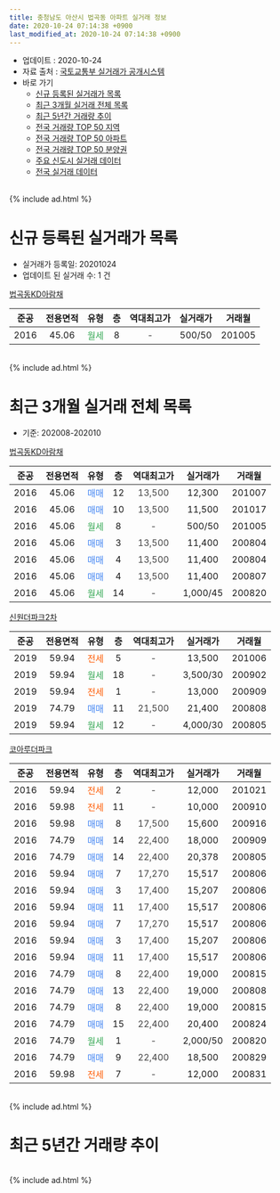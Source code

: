 ```yaml
---
title: 충청남도 아산시 법곡동 아파트 실거래 정보
date: 2020-10-24 07:14:38 +0900
last_modified_at: 2020-10-24 07:14:38 +0900
---
```


* 업데이트 : 2020-10-24
* 자료 출처 : [국토교통부 실거래가 공개시스템](http://rt.molit.go.kr)
* 바로 가기
    * [신규 등록된 실거래가 목록](#신규-등록된-실거래가-목록)
    * [최근 3개월 실거래 전체 목록](#최근-3개월-실거래-전체-목록)
    * [최근 5년간 거래량 추이](#최근-5년간-거래량-추이)
    * [전국 거래량 TOP 50 지역](https://inasie.github.io/apt-trade-info/최근-3개월-전국에서-가장-거래가-많이-발생한-지역)
    * [전국 거래량 TOP 50 아파트](https://inasie.github.io/apt-trade-info/최근-3개월-전국에서-가장-거래가-많이-발생한-아파트)
    * [전국 거래량 TOP 50 분양권](https://inasie.github.io/apt-trade-info/최근-3개월-전국에서-가장-거래가-많이-발생한-분양권)
    * [주요 신도시 실거래 데이터](https://inasie.github.io/apt-trade-info/주요-신도시)
    * [전국 실거래 데이터](https://inasie.github.io/apt-trade-info/전국)
<br>
{% include ad.html %}
<br>

# 신규 등록된 실거래가 목록
* 실거래가 등록일: 20201024
* 업데이트 된 실거래 수: 1 건


[법곡동KD아람채](https://search.naver.com/search.naver?query=%EC%B6%A9%EC%B2%AD%EB%82%A8%EB%8F%84+%EC%95%84%EC%82%B0%EC%8B%9C+%EB%B2%95%EA%B3%A1%EB%8F%99+%EB%B2%95%EA%B3%A1%EB%8F%99KD%EC%95%84%EB%9E%8C%EC%B1%84)

|준공|전용면적|유형|층|역대최고가|실거래가|거래월|
|:---:|:---:|:---:|:---:|:---:|:---:|:---:|
|2016|45.06|<span style="color:#34a853">월세</span>|8|<span style="color:#444444">-</span>|500/50|201005|


<br>
{% include ad.html %}
<br>

# 최근 3개월 실거래 전체 목록
* 기준: 202008-202010


[법곡동KD아람채](https://search.naver.com/search.naver?query=%EC%B6%A9%EC%B2%AD%EB%82%A8%EB%8F%84+%EC%95%84%EC%82%B0%EC%8B%9C+%EB%B2%95%EA%B3%A1%EB%8F%99+%EB%B2%95%EA%B3%A1%EB%8F%99KD%EC%95%84%EB%9E%8C%EC%B1%84)

|준공|전용면적|유형|층|역대최고가|실거래가|거래월|
|:---:|:---:|:---:|:---:|:---:|:---:|:---:|
|2016|45.06|<span style="color:#4285f3">매매</span>|12|<span style="color:#444444">13,500</span>|12,300|201007|
|2016|45.06|<span style="color:#4285f3">매매</span>|10|<span style="color:#444444">13,500</span>|11,500|201017|
|2016|45.06|<span style="color:#34a853">월세</span>|8|<span style="color:#444444">-</span>|500/50|201005|
|2016|45.06|<span style="color:#4285f3">매매</span>|3|<span style="color:#444444">13,500</span>|11,400|200804|
|2016|45.06|<span style="color:#4285f3">매매</span>|4|<span style="color:#444444">13,500</span>|11,400|200804|
|2016|45.06|<span style="color:#4285f3">매매</span>|4|<span style="color:#444444">13,500</span>|11,400|200807|
|2016|45.06|<span style="color:#34a853">월세</span>|14|<span style="color:#444444">-</span>|1,000/45|200820|

[신원더파크2차](https://search.naver.com/search.naver?query=%EC%B6%A9%EC%B2%AD%EB%82%A8%EB%8F%84+%EC%95%84%EC%82%B0%EC%8B%9C+%EB%B2%95%EA%B3%A1%EB%8F%99+%EC%8B%A0%EC%9B%90%EB%8D%94%ED%8C%8C%ED%81%AC2%EC%B0%A8)

|준공|전용면적|유형|층|역대최고가|실거래가|거래월|
|:---:|:---:|:---:|:---:|:---:|:---:|:---:|
|2019|59.94|<span style="color:#ff5a00">전세</span>|5|<span style="color:#444444">-</span>|13,500|201006|
|2019|59.94|<span style="color:#34a853">월세</span>|18|<span style="color:#444444">-</span>|3,500/30|200902|
|2019|59.94|<span style="color:#ff5a00">전세</span>|1|<span style="color:#444444">-</span>|13,000|200909|
|2019|74.79|<span style="color:#4285f3">매매</span>|11|<span style="color:#444444">21,500</span>|21,400|200808|
|2019|59.94|<span style="color:#34a853">월세</span>|12|<span style="color:#444444">-</span>|4,000/30|200805|

[코아루더파크](https://search.naver.com/search.naver?query=%EC%B6%A9%EC%B2%AD%EB%82%A8%EB%8F%84+%EC%95%84%EC%82%B0%EC%8B%9C+%EB%B2%95%EA%B3%A1%EB%8F%99+%EC%BD%94%EC%95%84%EB%A3%A8%EB%8D%94%ED%8C%8C%ED%81%AC)

|준공|전용면적|유형|층|역대최고가|실거래가|거래월|
|:---:|:---:|:---:|:---:|:---:|:---:|:---:|
|2016|59.94|<span style="color:#ff5a00">전세</span>|2|<span style="color:#444444">-</span>|12,000|201021|
|2016|59.98|<span style="color:#ff5a00">전세</span>|11|<span style="color:#444444">-</span>|10,000|200910|
|2016|59.98|<span style="color:#4285f3">매매</span>|8|<span style="color:#444444">17,500</span>|15,600|200916|
|2016|74.79|<span style="color:#4285f3">매매</span>|14|<span style="color:#444444">22,400</span>|18,000|200909|
|2016|74.79|<span style="color:#4285f3">매매</span>|14|<span style="color:#444444">22,400</span>|20,378|200805|
|2016|59.94|<span style="color:#4285f3">매매</span>|7|<span style="color:#444444">17,270</span>|15,517|200806|
|2016|59.94|<span style="color:#4285f3">매매</span>|3|<span style="color:#444444">17,400</span>|15,207|200806|
|2016|59.94|<span style="color:#4285f3">매매</span>|11|<span style="color:#444444">17,400</span>|15,517|200806|
|2016|59.94|<span style="color:#4285f3">매매</span>|7|<span style="color:#444444">17,270</span>|15,517|200806|
|2016|59.94|<span style="color:#4285f3">매매</span>|3|<span style="color:#444444">17,400</span>|15,207|200806|
|2016|59.94|<span style="color:#4285f3">매매</span>|11|<span style="color:#444444">17,400</span>|15,517|200806|
|2016|74.79|<span style="color:#4285f3">매매</span>|8|<span style="color:#444444">22,400</span>|19,000|200815|
|2016|74.79|<span style="color:#4285f3">매매</span>|13|<span style="color:#444444">22,400</span>|19,000|200808|
|2016|74.79|<span style="color:#4285f3">매매</span>|8|<span style="color:#444444">22,400</span>|19,000|200815|
|2016|74.79|<span style="color:#4285f3">매매</span>|15|<span style="color:#444444">22,400</span>|20,400|200824|
|2016|74.79|<span style="color:#34a853">월세</span>|1|<span style="color:#444444">-</span>|2,000/50|200820|
|2016|74.79|<span style="color:#4285f3">매매</span>|9|<span style="color:#444444">22,400</span>|18,500|200829|
|2016|59.98|<span style="color:#ff5a00">전세</span>|7|<span style="color:#444444">-</span>|12,000|200831|


<br>
{% include ad.html %}
<br>

# 최근 5년간 거래량 추이


<div style="width:100%;">
    <canvas id="deal_progress" height="200"></canvas>
</div>

<script>
new Chart(document.getElementById("deal_progress"), {
    type: 'line',
    data: {
        labels: ['201510','201511','201512','201601','201602','201603','201604','201605','201606','201607','201608','201609','201610','201611','201612','201701','201702','201703','201704','201705','201706','201707','201708','201709','201710','201711','201712','201801','201802','201803','201804','201805','201806','201807','201808','201809','201810','201811','201812','201901','201902','201903','201904','201905','201906','201907','201908','201909','201910','201911','201912','202001','202002','202003','202004','202005','202006','202007','202008','202009','202010'],
        datasets: [{
            label: '매매',
            pointRadius: 1,
            data: [0, 0, 0, 0, 0, 0, 5, 0, 4, 1, 1, 0, 0, 0, 1, 0, 0, 0, 0, 0, 0, 4, 1, 4, 4, 3, 4, 5, 8, 4, 1, 1, 3, 1, 9, 6, 6, 1, 2, 2, 3, 3, 4, 10, 9, 14, 3, 4, 2, 5, 6, 3, 3, 2, 4, 6, 9, 5, 16, 2, 2],
            borderColor: "rgba(255, 201, 14, 1)",
            backgroundColor: "rgba(255, 201, 14, 0.5)",
            fill: false,
            lineTension: 0
        },{
            label: '전월세',
            pointRadius: 1,
            data: [0, 0, 0, 7, 18, 22, 9, 4, 1, 0, 0, 0, 0, 7, 0, 7, 11, 6, 4, 1, 6, 4, 1, 3, 1, 1, 4, 6, 5, 7, 7, 3, 5, 5, 3, 1, 1, 5, 8, 7, 5, 1, 5, 3, 7, 1, 5, 3, 4, 4, 5, 4, 6, 9, 4, 3, 5, 3, 4, 3, 3],
            borderColor: "rgba(0, 141, 185, 1)",
            backgroundColor: "rgba(0, 141, 185, 0.5)",
            fill: false,
            lineTension: 0
        }
        ]
    },
    options: {
        responsive: true,
        title: {
            display: false
        },
        tooltips: {
            mode: 'index',
            intersect: false
        },
        hover: {
            mode: 'nearest',
            intersect: true
        },
        scales: {
            xAxes: [{
                display: true,
                scaleLabel: {
                    display: true,
                    labelString: '년/월'
                }
            }],
            yAxes: [{
                display: true,
                ticks: {
                    suggestedMin: 0,
                },
                scaleLabel: {
                    display: true,
                    labelString: '실거래 수'
                }
            }]
        }
    }
});

</script>


<br>
{% include ad.html %}
<br>

